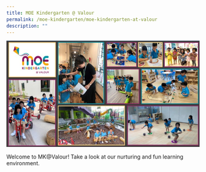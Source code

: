 ```yaml
---
title: MOE Kindergarten @ Valour
permalink: /moe-kindergarten/moe-kindergarten-at-valour
description: ""
---
```

![](/images/mk_banner.jpg)

Welcome to MK@Valour! Take a look at our nurturing and fun learning environment.